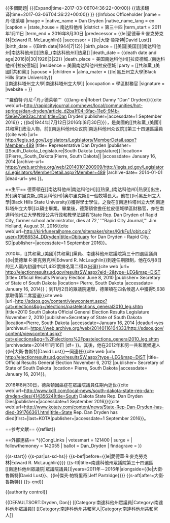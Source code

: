 {{多個問題| 
{{{Expand|time=2017-03-06T04:36:22+00:00}}
{{请求翻译|time=2017-03-06T04:36:22+00:00}}
}}
{{Infobox Officeholder
|name	          = 丹·德萊頓
|image            = 
|native_name      = Dan Dryden
|native_name_lang = en
|caption        = 
|state_house    = 南达科他州
|district       = 第三十四
|term_start     = 2011年1月11日
|term_end       = 2016年8月30日
|predecessor    = {{le|愛德華·R·麥克勞克林|Edward R. McLaughlin}}
|successor      = {{le|大衛·魯斯特|David Lust}}
|birth_date     = {{Birth date|1944|7|12}}
|birth_place    = [[美国|美国]][[南达科他州|南达科他州]][[热泉_(南达科他州)|热泉]]
|death_date     = {{death date and age|2016|8|30|1926|3|22}}
|death_place    = 美国南达科他州[[拉皮德城_(南达科他州)|拉皮德城]]
|residence      = 美国南达科他州拉皮德城
|party          = [[共和黨_(美國)|共和黨]]
|spouse         = 
|children       = 
|alma_mater     = {{le|黑丘州立大學|Black Hills State University}}<br>[[南達科塔州立大學|南達科塔州立大學]]
|occupation     = 學區財務官
|signature      = 
|website        = 
}}

'''羅伯特·丹尼·「丹」·德萊頓'''（{{lang-en|Robert Danny "Dan" Dryden}}<ref>{{cite web|url=http://rapidcityjournal.com/news/local/communities/hot-springs/dan-dryden/article_d2ba1f04-6fac-11e6-9f4b-f3e6e73e02ac.html|title=Dan Dryden|publisher=|accessdate=1 September 2016}}</ref>；{{bd|1944年|7月12日|2016年|8月30日}}），是美國的[[共和黨_(美國)|共和黨]]政治人物，前[[南达科他州众议院|南达科他州众议院]]第三十四選區議員<ref name="SDL">{{cite web |url= http://legis.sd.gov/Legislators/Legislators/MemberDetail.aspx?Member=489 |title= Representative Dan Dryden |publisher= [[South_Dakota_Legislature|South Dakota Legislature]] |location= [[Pierre,_South_Dakota|Pierre, South Dakota]] |accessdate= January 16, 2014 |archive-url= https://web.archive.org/web/20140101200909/http://legis.sd.gov/Legislators/Legislators/MemberDetail.aspx?Member=489 |archive-date= 2014-01-01 |dead-url= yes }}</ref>。

==生平==
德萊頓在[[南达科他州|南达科他州]][[热泉_(南达科他州)|热泉]]出生，於[[奥尔里克斯_(南达科他州)|奥尔里克斯]]一個牧場長大。他在{{le|黑丘州立大學|Black Hills State University}}獲得學士學位，之後在[[南達科塔州立大學|南達科塔州立大學]]以碩士畢業。畢業後，德萊頓曾擔任拉皮德城學區財務官，亦在南達科他州立大學教授公共行政和教學法課程<ref>'State Rep. Dan Dryden of Rapid City, former school administrator, dies at 72,' '''Rapid City Journal,''' Jim Holland, August 31, 2016</ref><ref>{{cite web|url=http://kirkfuneralhome.com/sitemaker/sites/KirkFu1/obit.cgi?user=19986534_DDryden|title=Obituary for Dan Dryden - Rapid City, SD|publisher=|accessdate=1 September 2016}}</ref>。

2010年，[[共和黨_(美國)|共和黨]]黨員、南達科他州眾議院第三十四選區議員{{le|愛德華·R·麥克勞克林|Edward R. McLaughlin}}到達任期限制，他在6月8日的三人黨內初選中以1,432票排名第二得以出選<ref>{{cite web |url= http://electionresults.sd.gov/resultsSW.aspx?eid=2&type=LEG&map=DIST |title= Official Results Primary Election June 8, 2010 |publisher= Secretary of State of South Dakota |location= Pierre, South Dakota |accessdate= January 16, 2014}}</ref>；到11月2日的眾議院選舉，德萊頓在四名候選人中獲得5,638票取得第二席當選<ref>{{cite web |url=http://sdsos.gov/content/viewcontent.aspx?cat=elections&pg=/elections/pastelections_general2010_leg.shtm |title=2010 South Dakota Official General Election Results Legislature November 2, 2010 |publisher=Secretary of State of South Dakota |location=Pierre, South Dakota |accessdate=January 16, 2014 |deadurl=yes |archiveurl=https://web.archive.org/web/20140116104333/http://sdsos.gov/content/viewcontent.aspx?cat=elections&pg=%2Felections%2Fpastelections_general2010_leg.shtm |archivedate=2014年1月16日 |df= }}</ref>。其後，他在2012年和另一共和黨候選人{{le|大衛·魯斯特|David Lust}}一同連任<ref>{{cite web |url= http://electionresults.sd.gov/resultsSW.aspx?type=LEG&map=DIST |title= Official Results General Election November 6, 2012 |publisher= Secretary of State of South Dakota |location= Pierre, South Dakota |accessdate= January 16, 2014}}</ref>。

2016年8月30日，德萊頓因癌症在眾議院議員任期內逝世<ref>{{cite web|url=http://www.kdlt.com/local-news/south-dakota-state-rep-dan-dryden-dies/41435624|title=South Dakota State Rep. Dan Dryden Dies|publisher=|accessdate=1 September 2016}}</ref><ref>{{cite web|url=http://www.kotatv.com/content/news/State-Rep-Dan-Dryden-has-died-391766361.html|title=State Rep. Dan Dryden has died|first=|last=KOTA|publisher=|accessdate=1 September 2016}}</ref>。

==参考文献==
{{reflist}}

==外部連結==
*{{CongLinks | votesmart = 121400 | surge = | followthemoney = 142055 | ballot = Dan_Dryden | findagrave = }}

{{s-start}}
{{s-par|us-sd-hs}}
{{s-bef|before={{le|愛德華·R·麥克勞克林|Edward R. McLaughlin}}}}
{{s-ttl|title=南達科他州眾議院第三十四選區<br>[[南達科他州眾議院|眾議院議員]]|years=2011年－2016年|alongside={{le|大衛·魯斯特|David Lust}}、{{le|傑夫·帕特里奇|Jeff Partridge}}}}
{{s-aft|after=大衛·魯斯特}}
{{s-end}}

{{authority control}}

{{DEFAULTSORT:Dryden, Dan}}
[[Category:南達科他州眾議員|Category:南達科他州眾議員]]
[[Category:南達科他州共和黨人|Category:南達科他州共和黨人]]